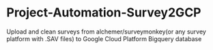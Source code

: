 # Project-Automation-Survey2GCP
Upload and clean surveys from alchemer/surveymonkey(or any survey platform with .SAV files) to Google Cloud Platform Bigquery database
